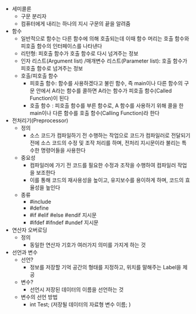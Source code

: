 
- 세미콜론
	- 구문 분리자
	- 컴퓨터에게 내리는 하나의 지시 구문의 끝을 알려줌
- 함수
	- 일반적으로 함수는 다른 함수에 의해 호출되는데 이때 함수 머리는 호출 함수와 피호출 함수의 인터페이스를 나타낸다
	- 리턴형: 피호출 함수가 호출 함수로 다시 넘겨주는 정보
	- 인자 리스트(Argument list) /매개변수 리스트(Parameter list): 호출 함수가 피호출 함수로 넘겨주는 정보
	- 호출/피호출 함수
	    - 피호출 함수: 함수를 사용하겠다고 불린 함수, 즉 main이나 다른 함수의 구문 안에서 A라는 함수를 콜하면 A라는 함수가 피호출 함수(Called Function)이 된다
	    - 호출 함수 : 피호출 함수를 부른 함수로, A 함수를 사용하기 위해 콜을 한 main이나 다른 함수를 호출 함수(Calling Function)라 한다
- 전처리기(Preprocessor)
    - 정의
        - 소스 코드가 컴파일하기 전 수행하는 작업으로 코드가 컴파일러로 전달되기 전에 소스 코드의 수정 및 조작 처리를 하며, 전처리 지시문이라 불리는 특수한 명령어들을 사용한다
    - 중요성
        - 컴파일러에 가기 전 코드를 필요한 수정과 조작을 수행하여 컴파일러 작업을 보조한다
        - 이를 통해 코드의 재사용성을 높이고, 유지보수를 용이하게 하며, 코드의 효율성을 높인다
    - 종류
        - #include
        - #define
        - #if #elif #else #endif 지시문
        - #ifdef #ifndef #undef 지시문
- 연산자 오버로딩
	- 정의
		- 동일한 연산자 기호가 여러가지 의미를 가지게 하는 것
- 선언과 변수
	- 선언?
		- 정보를 저장할 기억 공간의 형태를 지정하고, 위치를 말해주는 Label을 제공
	- 변수?
		- 선언시 저장된 데이터의 이름을 선언하는 것
	- 변수의 선언 방법
		- int Test; (저장될 데이터의 자료형 변수 이름; )